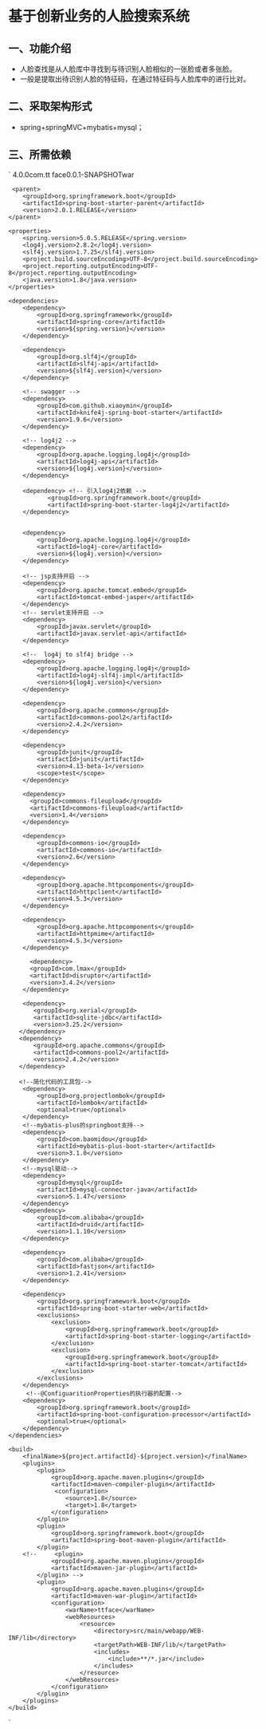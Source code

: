 # 基于创新业务的人脸搜索系统
## 一、功能介绍
* 人脸查找是从人脸库中寻找到与待识别人脸相似的一张脸或者多张脸。
* 一般是提取出待识别人脸的特征码，在通过特征码与人脸库中的进行比对。
## 二、采取架构形式
* spring+springMVC+mybatis+mysql；

## 三、所需依赖
`<project xmlns="http://maven.apache.org/POM/4.0.0" xmlns:xsi="http://www.w3.org/2001/XMLSchema-instance" xsi:schemaLocation="http://maven.apache.org/POM/4.0.0 http://maven.apache.org/xsd/maven-4.0.0.xsd"> <modelVersion>4.0.0</modelVersion><groupId>com.tt</groupId> <artifactId>face</artifactId><version>0.0.1-SNAPSHOT</version><packaging>war</packaging>
  
 	 <parent>
		<groupId>org.springframework.boot</groupId>
		<artifactId>spring-boot-starter-parent</artifactId>
		<version>2.0.1.RELEASE</version>
	</parent>
  
    <properties>
        <spring.version>5.0.5.RELEASE</spring.version>
        <log4j.version>2.8.2</log4j.version>
        <slf4j.version>1.7.25</slf4j.version>
        <project.build.sourceEncoding>UTF-8</project.build.sourceEncoding>
		<project.reporting.outputEncoding>UTF-8</project.reporting.outputEncoding>
		<java.version>1.8</java.version>
    </properties>

    <dependencies>
        <dependency>
            <groupId>org.springframework</groupId>
            <artifactId>spring-core</artifactId>
            <version>${spring.version}</version>
        </dependency>

        <dependency>
            <groupId>org.slf4j</groupId>
            <artifactId>slf4j-api</artifactId>
            <version>${slf4j.version}</version>
        </dependency>
        
        <!-- swagger -->
        <dependency>
			<groupId>com.github.xiaoymin</groupId>
			<artifactId>knife4j-spring-boot-starter</artifactId>
			<version>1.9.6</version>
		</dependency>
                 
        <!-- log4j2 -->
        <dependency>
            <groupId>org.apache.logging.log4j</groupId>
            <artifactId>log4j-api</artifactId>
            <version>${log4j.version}</version>
        </dependency>
        			        
		<dependency> <!-- 引入log4j2依赖 -->  
			   <groupId>org.springframework.boot</groupId>  
			   <artifactId>spring-boot-starter-log4j2</artifactId>  
		</dependency>
        
        
        <dependency>
            <groupId>org.apache.logging.log4j</groupId>
            <artifactId>log4j-core</artifactId>
            <version>${log4j.version}</version>
        </dependency>
        
        <!-- jsp支持开启 -->  
        <dependency>
            <groupId>org.apache.tomcat.embed</groupId>
            <artifactId>tomcat-embed-jasper</artifactId>
        </dependency>
        <!-- servlet支持开启 -->
        <dependency>
            <groupId>javax.servlet</groupId>
            <artifactId>javax.servlet-api</artifactId>
        </dependency>
        
        <!--  log4j to slf4j bridge -->
        <dependency>
            <groupId>org.apache.logging.log4j</groupId>
            <artifactId>log4j-slf4j-impl</artifactId>
            <version>${log4j.version}</version>
        </dependency>
        
        <dependency>
            <groupId>org.apache.commons</groupId>
            <artifactId>commons-pool2</artifactId>
            <version>2.4.2</version>
        </dependency>

        <dependency>
            <groupId>junit</groupId>
            <artifactId>junit</artifactId>
            <version>4.13-beta-1</version>
            <scope>test</scope>
        </dependency>
        
        <dependency>
		  <groupId>commons-fileupload</groupId>
		  <artifactId>commons-fileupload</artifactId>
		  <version>1.4</version>
		</dependency>
        
        <dependency>
            <groupId>commons-io</groupId>
            <artifactId>commons-io</artifactId>
            <version>2.6</version>
        </dependency>
        
        <dependency>
		    <groupId>org.apache.httpcomponents</groupId>
		    <artifactId>httpclient</artifactId>
		    <version>4.5.3</version>
		</dependency>
		
		<dependency>
		    <groupId>org.apache.httpcomponents</groupId>
		    <artifactId>httpmime</artifactId>
		    <version>4.5.3</version>
		</dependency>
		
		  <dependency>
	      <groupId>com.lmax</groupId>
	      <artifactId>disruptor</artifactId>
	      <version>3.4.2</version>
	    </dependency>
	    
	    <dependency>
           <groupId>org.xerial</groupId>
           <artifactId>sqlite-jdbc</artifactId>
           <version>3.25.2</version>
       </dependency>
       <dependency>
           <groupId>org.apache.commons</groupId>
           <artifactId>commons-pool2</artifactId>
           <version>2.4.2</version>
       </dependency>
       
       <!--简化代码的工具包-->
        <dependency>
            <groupId>org.projectlombok</groupId>
            <artifactId>lombok</artifactId>
            <optional>true</optional>
        </dependency>
        <!--mybatis-plus的springboot支持-->
        <dependency>
            <groupId>com.baomidou</groupId>
            <artifactId>mybatis-plus-boot-starter</artifactId>
            <version>3.1.0</version>
        </dependency>
        <!--mysql驱动-->
        <dependency>
            <groupId>mysql</groupId>
            <artifactId>mysql-connector-java</artifactId>
            <version>5.1.47</version>
        </dependency>
        <dependency>
            <groupId>com.alibaba</groupId>
            <artifactId>druid</artifactId>
            <version>1.1.10</version>
        </dependency>
        
		<dependency>  
		    <groupId>com.alibaba</groupId>  
		    <artifactId>fastjson</artifactId>  
		    <version>1.2.41</version>  
		</dependency>
        
        <dependency>
			<groupId>org.springframework.boot</groupId>
			<artifactId>spring-boot-starter-web</artifactId>
			<exclusions> 
				<exclusion> 
					<groupId>org.springframework.boot</groupId> 
					<artifactId>spring-boot-starter-logging</artifactId> 
				</exclusion> 
				<exclusion>
                    <groupId>org.springframework.boot</groupId>
                    <artifactId>spring-boot-starter-tomcat</artifactId>
                </exclusion>
			</exclusions> 
		</dependency>
		 <!--@ConfiguaritionProperties的执行器的配置-->
        <dependency>
            <groupId>org.springframework.boot</groupId>
            <artifactId>spring-boot-configuration-processor</artifactId>
            <optional>true</optional>
        </dependency>
    </dependencies>

    <build>
        <finalName>${project.artifactId}-${project.version}</finalName>
        <plugins>
            <plugin>
                <groupId>org.apache.maven.plugins</groupId>
                <artifactId>maven-compiler-plugin</artifactId>
                 <configuration>
                    <source>1.8</source>
                    <target>1.8</target>
                </configuration>
            </plugin>
            <plugin>
				<groupId>org.springframework.boot</groupId>
				<artifactId>spring-boot-maven-plugin</artifactId>
			</plugin>
        <!--     <plugin>
                <groupId>org.apache.maven.plugins</groupId>
                <artifactId>maven-jar-plugin</artifactId>
            </plugin> -->
            <plugin>
                <groupId>org.apache.maven.plugins</groupId>
                <artifactId>maven-war-plugin</artifactId>
                <configuration>
               	    <warName>ttface</warName>
                    <webResources>
                        <resource>
                            <directory>src/main/webapp/WEB-INF/lib</directory>
                            <targetPath>WEB-INF/lib/</targetPath>
                            <includes>
                                <include>**/*.jar</include>
                            </includes>
                        </resource>
                    </webResources>
                </configuration>
            </plugin>
        </plugins>
    </build>
</project>`


